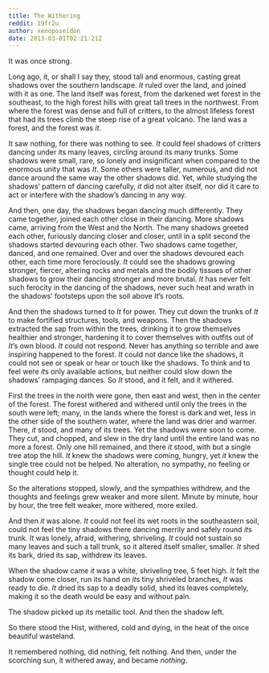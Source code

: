 ```yaml
---
title: The Withering
reddit: 19fr2u
author: xenoposeidon
date: 2013-03-01T02:21:21Z
---
```


It was once strong.

Long ago, it, or shall I say they, stood tall and enormous, casting great
shadows over the southern landscape. *It* ruled over the land, and joined with
it as one. The land itself was forest, from the darkened wet forest in the
southeast, to the high forest hills with great tall trees in the northwest. From
where the forest was dense and full of critters, to the almost lifeless forest
that had its trees climb the steep rise of a great volcano. The land was a
forest, and the forest was *it*.

It saw nothing, for there was nothing to see. *It* could feel shadows of
critters dancing under its many leaves, circling around its many trunks. Some
shadows were small, rare, so lonely and insignificant when compared to the
enormous unity that was *It*. Some others were taller, numerous, and did not
dance around the same way the other shadows did. Yet, while studying the
shadows’ pattern of dancing carefully, *it* did not alter itself, nor did it
care to act or interfere with the shadow’s dancing in any way.

And then, one day, the shadows began dancing much differently. They came
together, joined each other close in their dancing. More shadows came, arriving
from the West and the North. The many shadows greeted each other, furiously
dancing closer and closer, until in a split second the shadows started devouring
each other. Two shadows came together, danced, and one remained. Over and over
the shadows devoured each other, each time more ferociously. *It* could see the
shadows growing stronger, fiercer, altering rocks and metals and the bodily
tissues of other shadows to grow their dancing stronger and more brutal. *It*
has never felt such ferocity in the dancing of the shadows, never such heat and
wrath in the shadows’ footsteps upon the soil above *It*’s roots.

And then the shadows turned to *It* for power. They cut down the trunks of *It*
to make fortified structures, tools, and weapons. Then the shadows extracted the
sap from within the trees, drinking it to grow themselves healthier and
stronger, hardening it to cover themselves with outfits out of *It*’s own blood.
*It* could not respond. Never has anything so terrible and awe inspiring
happened to the forest. *It* could not dance like the shadows, it could not see
or speak or hear or touch like the shadows. To think and to feel were *it*s only
available actions, but neither could slow down the shadows’ rampaging dances. So
*It* stood, and it felt, and it withered.

First the trees in the north were gone, then east and west, then in the center
of the forest. The forest withered and withered until only the trees in the
south were left; many, in the lands where the forest is dark and wet, less in
the other side of the southern water, where the land was drier and warmer.
There, *it* stood, and many of its trees. Yet the shadows were soon to come.
They cut, and chopped, and slew in the dry land until the entire land was no
more a forest. Only one hill remained, and there *it* stood, with but a single
tree atop the hill. *It* knew the shadows were coming, hungry, yet *it* knew the
single tree could not be helped. No alteration, no sympathy, no feeling or
thought could help it.

So the alterations stopped, slowly, and the sympathies withdrew, and the
thoughts and feelings grew weaker and more silent. Minute by minute, hour by
hour, the tree felt weaker, more withered, more exiled.

And then *it* was alone. *It* could not feel its wet roots in the southeastern
soil, could not feel the tiny shadows there dancing merrily and safely round
*it*s trunk. *It* was lonely, afraid, withering, shriveling. *It* could not
sustain so many leaves and such a tall trunk, so it altered itself smaller,
smaller. *It* shed its bark, dried its sap, withdrew its leaves.

When the shadow came *it* was a white, shriveling tree, 5 feet high. *It* felt
the shadow come closer, run its hand on *it*s tiny shriveled branches, *It* was
ready to die. *It* dried its sap to a deadly solid, shed its leaves completely,
making it so the death would be easy and without pain.

The shadow picked up its metallic tool. And then the shadow left.

So there stood the Hist, withered, cold and dying, in the heat of the once
beautiful wasteland.

It remembered nothing, did nothing, felt nothing. And then, under the scorching
sun, it withered away, and became *nothing*.
